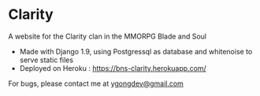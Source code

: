 # Clarity
A website for the Clarity clan in the MMORPG Blade and Soul

* Made with Django 1.9, using Postgressql as database and whitenoise to serve static files
* Deployed on Heroku : https://bns-clarity.herokuapp.com/

For bugs, please contact me at ygongdev@gmail.com

